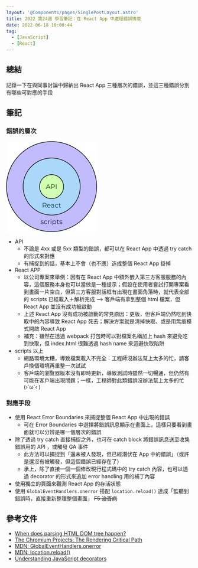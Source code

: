 ```yaml
---
layout: '@Components/pages/SinglePostLayout.astro'
title: 2022 第24週 學習筆記：在 React App 中處理錯誤情境
date: 2022-06-18 10:00:44
tag:
  - [JavaScript]
  - [React]
---
```


## 總結

記錄一下在與同事討論中歸納出 React App 三種層次的錯誤，並這三種錯誤分別有哪些可對應的手段

## 筆記

### 錯誤的層次

![level of error](/2022/react-app-runtime-error-handle/errors-in-three-phase.png)

- API
  - 不論是 4xx 或是 5xx 類型的錯誤，都可以在 React App 中透過 try catch 的形式來對應
  - 有捕捉到的話，基本上不會（也不應）造成整個 React App 掛掉
- React APP
  - 以公司專案來舉例：因有在 React App 中額外嵌入第三方客服服務的內容，這個服務本身也可以當做是一種提示；假設在使用者嘗試打開專案看到畫面一片空白，但第三方客服對話框有出現在畫面角落時，就代表全部的 scripts 已經載入＋解析完成 --> 客戶端有拿到整個 html 檔案，但 React App 並沒有成功被啟動
  - 上述 React App 沒有成功被啟動的常見原因：更版，但客戶端仍然吃到快取中的內容導致 React App 死去；解決方案就是清掉快取、或是用無痕模式開啟 React App
  - 補充：雖然在透過 webpack 打包時可以對檔案名稱加上 hash 來避免吃到快取，但 index.html 很難透過 hash name 來迴避快取陷阱
- scripts 以上
  - 網路環境太糟，導致檔案載入不完全：工程師沒辦法幫上太多的忙，請客戶換個環境再重整一次試試
  - 客戶端的瀏覽器版本沒有即時更新，導致測試時雖然一切暢通，但仍然有可能在客戶端出現問題；一樣，工程師對此類錯誤沒辦法幫上太多的忙 (›´ω`‹ )

### 對應手段

- 使用 React Error Boundaries 來捕捉整個 React App 中出現的錯誤
  - 可在 Error Boundaries 中選擇將錯誤訊息顯示在畫面上，這樣只要看到畫面就可以分辨是哪一個層次的錯誤
- 除了透過 try catch 直接捕捉之外，也可在 catch block 將錯誤訊息送至收集錯誤用的 API ，或觸發 GA 事件
  - 此方法可以捕捉到「還未被人發現，但已經潛伏在 App 中的錯誤」（或許是還沒有被觸發，但這個錯誤已經存在了）
  - 承上，除了直接一個一個修改現行程式碼中的 try catch 內容，也可以透過 decorator 的形式來追加 error handling 用的補丁內容
- 使用獨立的頁面來觀測 React App 的存活狀態
- 使用 `GlobalEventHandlers.onerror` 搭配 `location.reload()` 達成「監聽到錯誤時，直接重新整理整個畫面」 ~~F5 治百病~~

## 參考文件

- [When does parsing HTML DOM tree happen?](https://stackoverflow.com/questions/34269416/when-does-parsing-html-dom-tree-happen)
- [The Chromium Projects: The Rendering Critical Path](https://www.chromium.org/developers/the-rendering-critical-path/)
- [MDN: GlobalEventHandlers.onerror](https://developer.mozilla.org/en-US/docs/Web/API/GlobalEventHandlers/onerror)
- [MDN: location.reload()](https://developer.mozilla.org/en-US/docs/Web/API/Location/reload)
- [Understanding JavaScript decorators](https://blog.logrocket.com/understanding-javascript-decorators/)
